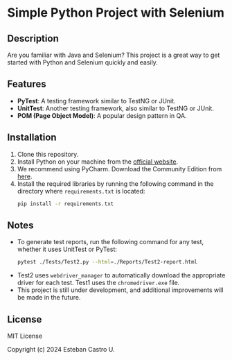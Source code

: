# Simple Python Project with Selenium

## Description
Are you familiar with Java and Selenium? This project is a great way to get started with Python and Selenium quickly and easily.

## Features

- **PyTest**: A testing framework similar to TestNG or JUnit.
- **UnitTest**: Another testing framework, also similar to TestNG or JUnit.
- **POM (Page Object Model)**: A popular design pattern in QA.

## Installation

1. Clone this repository.
2. Install Python on your machine from the [official website](https://www.python.org/).
3. We recommend using PyCharm. Download the Community Edition from [here](https://www.jetbrains.com/pycharm/).
4. Install the required libraries by running the following command in the directory where `requirements.txt` is located:
    ```bash
    pip install -r requirements.txt
    ```

## Notes

- To generate test reports, run the following command for any test, whether it uses UnitTest or PyTest:
    ```bash
    pytest ./Tests/Test2.py --html=./Reports/Test2-report.html
    ```
- Test2 uses `webdriver_manager` to automatically download the appropriate driver for each test. Test1 uses the `chromedriver.exe` file.
- This project is still under development, and additional improvements will be made in the future.

## License
MIT License

Copyright (c) 2024 Esteban Castro U.


